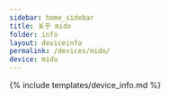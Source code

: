 ```yaml
---
sidebar: home_sidebar
title: 关于 mido
folder: info
layout: deviceinfo
permalink: /devices/mido/
device: mido
---
```

{% include templates/device_info.md %}
